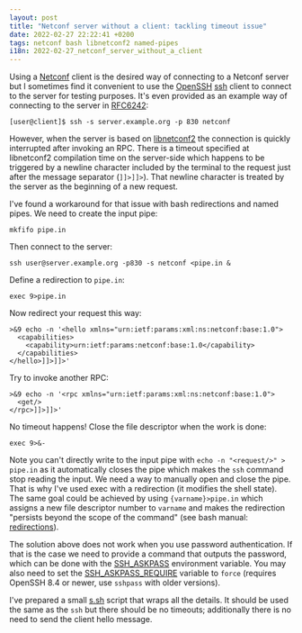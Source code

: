 ```yaml
---
layout: post
title: "Netconf server without a client: tackling timeout issue"
date: 2022-02-27 22:22:41 +0200
tags: netconf bash libnetconf2 named-pipes
i18n: 2022-02-27_netconf_server_without_a_client
---
```



Using a [Netconf](https://datatracker.ietf.org/doc/html/rfc6241) client is the desired way of connecting to a Netconf server but I sometimes find it convenient to use the [OpenSSH](https://www.openssh.com) [ssh](https://man.openbsd.org/ssh) client to connect to the server for testing purposes. It's even provided as an example way of connecting to the server in [RFC6242](https://datatracker.ietf.org/doc/html/rfc6242):

```console
[user@client]$ ssh -s server.example.org -p 830 netconf
```

However, when the server is based on [libnetconf2](https://github.com/CESNET/libnetconf2) the connection is quickly interrupted after invoking an RPC. There is a timeout specified at libnetconf2 compilation time on the server-side which happens to be triggered by a newline character included by the terminal to the request just after the message separator (`]]>]]>`). That newline character is treated by the server as the beginning of a new request.


I've found a workaround for that issue with bash redirections and named pipes. We need to create the input pipe:

```console
mkfifo pipe.in
```

Then connect to the server:

```
ssh user@server.example.org -p830 -s netconf <pipe.in &
```

Define a redirection to `pipe.in`:

```console
exec 9>pipe.in
```

Now redirect your request this way:

```console
>&9 echo -n '<hello xmlns="urn:ietf:params:xml:ns:netconf:base:1.0">
  <capabilities>
    <capability>urn:ietf:params:netconf:base:1.0</capability>
  </capabilities>
</hello>]]>]]>'
```

Try to invoke another RPC:

```console
>&9 echo -n '<rpc xmlns="urn:ietf:params:xml:ns:netconf:base:1.0">
  <get/>
</rpc>]]>]]>'
```

No timeout happens! Close the file descriptor when the work is done:

```console
exec 9>&-
```


Note you can't directly write to the input pipe with `echo -n "<request/>" > pipe.in` as it automatically closes the pipe which makes the `ssh` command stop reading the input. We need a way to manually open and close the pipe. That is why I've used exec with a redirection (it modifies the shell state). The same goal could be achieved by using `{varname}>pipe.in` which assigns a new file descriptor number to `varname` and makes the redirection "persists beyond the scope of the command" (see bash manual: [redirections](https://www.gnu.org/software/bash/manual/bash.html#Redirections)).


The solution above does not work when you use password authentication. If that is the case we need to provide a command that outputs the password, which can be done with the [SSH_ASKPASS](https://man.openbsd.org/ssh#SSH_ASKPASS) environment variable. You may also need to set the [SSH_ASKPASS_REQUIRE](https://man.openbsd.org/ssh#SSH_ASKPASS_REQUIRE) variable to `force` (requires OpenSSH 8.4 or newer, use `sshpass` with older versions).


I've prepared a small [s.sh](https://github.com/panmanio/panmanio.github.io/blob/main/code/s.sh) script that wraps all the details. It should be used the same as the `ssh` but there should be no timeouts; additionally there is no need to send the client hello message.
